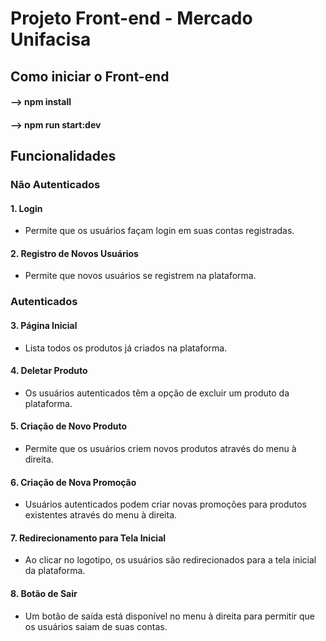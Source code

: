 # Projeto Front-end - Mercado Unifacisa

## Como iniciar o Front-end

#### --> npm install
#### --> npm run start:dev

## Funcionalidades

### Não Autenticados

#### 1. Login
- Permite que os usuários façam login em suas contas registradas.

#### 2. Registro de Novos Usuários
- Permite que novos usuários se registrem na plataforma.

### Autenticados

#### 3. Página Inicial
- Lista todos os produtos já criados na plataforma.

#### 4. Deletar Produto
- Os usuários autenticados têm a opção de excluir um produto da plataforma.

#### 5. Criação de Novo Produto
- Permite que os usuários criem novos produtos através do menu à direita.

#### 6. Criação de Nova Promoção
- Usuários autenticados podem criar novas promoções para produtos existentes através do menu à direita.

#### 7. Redirecionamento para Tela Inicial
- Ao clicar no logotipo, os usuários são redirecionados para a tela inicial da plataforma.

#### 8. Botão de Sair
- Um botão de saída está disponível no menu à direita para permitir que os usuários saiam de suas contas.

